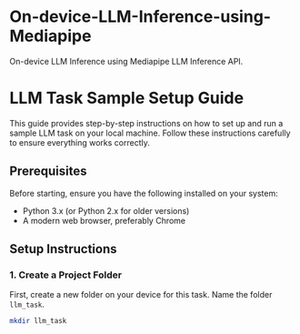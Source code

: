 # On-device-LLM-Inference-using-Mediapipe
On-device LLM Inference using Mediapipe LLM Inference API.

# LLM Task Sample Setup Guide

This guide provides step-by-step instructions on how to set up and run a sample LLM task on your local machine. Follow these instructions carefully to ensure everything works correctly.

## Prerequisites

Before starting, ensure you have the following installed on your system:
- Python 3.x (or Python 2.x for older versions)
- A modern web browser, preferably Chrome

## Setup Instructions

### 1. Create a Project Folder

First, create a new folder on your device for this task. Name the folder `llm_task`.

```bash
mkdir llm_task

